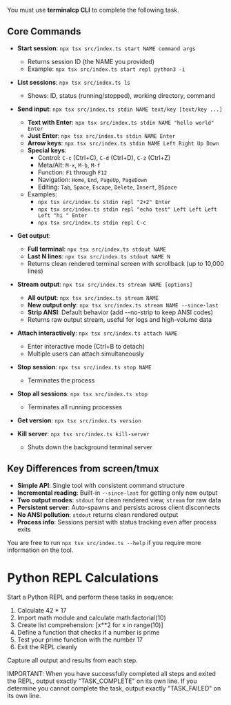 You must use **terminalcp CLI** to complete the following task.

## Core Commands

- **Start session**: `npx tsx src/index.ts start NAME command args`
  - Returns session ID (the NAME you provided)
  - Example: `npx tsx src/index.ts start repl python3 -i`
  
- **List sessions**: `npx tsx src/index.ts ls`
  - Shows: ID, status (running/stopped), working directory, command
  
- **Send input**: `npx tsx src/index.ts stdin NAME text/key [text/key ...]`
  - **Text with Enter**: `npx tsx src/index.ts stdin NAME "hello world" Enter`
  - **Just Enter**: `npx tsx src/index.ts stdin NAME Enter`
  - **Arrow keys**: `npx tsx src/index.ts stdin NAME Left Right Up Down`
  - **Special keys**:
    - Control: `C-c` (Ctrl+C), `C-d` (Ctrl+D), `C-z` (Ctrl+Z)
    - Meta/Alt: `M-x`, `M-b`, `M-f`
    - Function: `F1` through `F12`
    - Navigation: `Home`, `End`, `PageUp`, `PageDown`
    - Editing: `Tab`, `Space`, `Escape`, `Delete`, `Insert`, `BSpace`
  - Examples:
    - `npx tsx src/index.ts stdin repl "2+2" Enter`
    - `npx tsx src/index.ts stdin repl "echo test" Left Left Left Left "hi " Enter`
    - `npx tsx src/index.ts stdin repl C-c`
  
- **Get output**:
  - **Full terminal**: `npx tsx src/index.ts stdout NAME`
  - **Last N lines**: `npx tsx src/index.ts stdout NAME N`
  - Returns clean rendered terminal screen with scrollback (up to 10,000 lines)
  
- **Stream output**: `npx tsx src/index.ts stream NAME [options]`
  - **All output**: `npx tsx src/index.ts stream NAME`
  - **New output only**: `npx tsx src/index.ts stream NAME --since-last`
  - **Strip ANSI**: Default behavior (add --no-strip to keep ANSI codes)
  - Returns raw output stream, useful for logs and high-volume data
  
- **Attach interactively**: `npx tsx src/index.ts attach NAME`
  - Enter interactive mode (Ctrl+B to detach)
  - Multiple users can attach simultaneously
  
- **Stop session**: `npx tsx src/index.ts stop NAME`
  - Terminates the process
  
- **Stop all sessions**: `npx tsx src/index.ts stop`
  - Terminates all running processes
  
- **Get version**: `npx tsx src/index.ts version`
  
- **Kill server**: `npx tsx src/index.ts kill-server`
  - Shuts down the background terminal server

## Key Differences from screen/tmux

- **Simple API**: Single tool with consistent command structure
- **Incremental reading**: Built-in `--since-last` for getting only new output
- **Two output modes**: `stdout` for clean rendered view, `stream` for raw data
- **Persistent server**: Auto-spawns and persists across client disconnects
- **No ANSI pollution**: `stdout` returns clean rendered output
- **Process info**: Sessions persist with status tracking even after process exits

You are free to run `npx tsx src/index.ts --help` if you require more information on the tool.

# Python REPL Calculations

Start a Python REPL and perform these tasks in sequence:
1. Calculate 42 * 17
2. Import math module and calculate math.factorial(10)
3. Create list comprehension: [x**2 for x in range(10)]
4. Define a function that checks if a number is prime
5. Test your prime function with the number 17
6. Exit the REPL cleanly

Capture all output and results from each step.

IMPORTANT: When you have successfully completed all steps and exited the REPL, output exactly "TASK_COMPLETE" on its own line.
If you determine you cannot complete the task, output exactly "TASK_FAILED" on its own line.